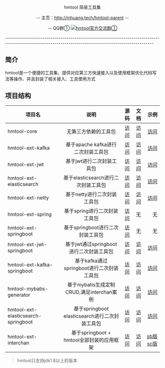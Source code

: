 <p align="center">
hmtool 简易工具集
</p>
<p align="center">
-- 主页：<a href="http://mhuang.tech/hmtool-parent">http://mhuang.tech/hmtool-parent</a>  --
</p>
<p align="center">
    -- QQ群①:<a target="_blank" href="//shang.qq.com/wpa/qunwpa?idkey=6703688b236038908f6c89b732758d00104b336a3a97bb511048d6fdc674ca01"><img border="0" src="//pub.idqqimg.com/wpa/images/group.png" alt="hmtool官方交流群①" title="hmtool官方交流群①"></a>
</p>
---------------------------------------------------------------------------------------------------------------------------------------------------------

## 简介
hmtool是一个便捷的工具集、提供对应第三方快速接入以及使用框架优化代码写法等操作、并且封装了相关接入、工具使用方式

## 项目结构
| 项目名 |  说明 | 源码 | 文档 | 示例 |
| - | :-: | :-: | :-: | -: | 
|hmtool-core|无第三方依赖的工具包|[访问](https://gitee.com/hmtool/parent/tree/master/hmtool-core)|[访问](http://mhuang.tech/hmtool-core)|[访问](https://gitee.com/hmtool/core-sample)|
|hmtool-ext-kafka|基于apache kafka进行二次封装工具包|[访问](https://gitee.com/hmtool/hmtool-ext-kafka)|[访问](http://mhuang.tech/hmtool-ext-kafka)|[访问](https://gitee.com/hmtool/hmtool-ext-kafka-sample)|
|hmtool-ext-jwt|基于jwt进行二次封装工具包|[访问](https://gitee.com/hmtool/hmtool-ext-jwt)|[访问](http://mhuang.tech/hmtool-ext-jwt)|[访问](https://gitee.com/hmtool/hmtool-ext-jwt-sample)|
|hmtool-ext-elasticsearch|基于elasticsearch进行二次封装工具包|[访问](https://gitee.com/hmtool/hmtool-ext-elasticsearch)|[访问](http://mhuang.tech/hmtool-ext-elasticsearch)|[访问](https://gitee.com/hmtool/hmtool-ext-elasticsearch-sample)|
|hmtool-ext-netty|基于netty进行二次封装工具包|[访问](https://gitee.com/hmtool/hmtool-ext-netty)|[访问](http://mhuang.tech/hmtool-ext-netty)|[访问](https://gitee.com/hmtool/hmtool-ext-netty-sample)|
|hmtool-ext-spring|基于spring进行二次封装工具包|[访问](https://gitee.com/hmtool/hmtool-ext-spring)|无|无|
|hmtool-ext-springboot|基于springboot进行二次封装工具包|[访问](https://gitee.com/hmtool/hmtool-ext-springboot)|无|无|
|hmtool-ext-jwt-springboot|基于jwt通过springboot进行二次封装工具包|[访问](https://gitee.com/hmtool/hmtool-ext-jwt-springboot)|[访问](http://mhuang.tech/hmtool-ext-jwt-springboot)|[访问](https://gitee.com/hmtool/hmtool-ext-jwt-springboot-sample)|
|hmtool-ext-kafka-springboot|基于kafka通过springboot进行二次封装工具包|[访问](https://gitee.com/hmtool/hmtool-ext-kafka-springboot)|[访问](http://mhuang.tech/hmtool-ext-kafka-springboot)|[访问](https://gitee.com/hmtool/hmtool-ext-kafka-springboot-sample)|
|hmtool-mybatis-generator|基于mybatis生成定制CRUD,满足interchan案例|[访问](https://gitee.com/hmtool/hmtool-mybatis-generator.git)|[访问](http://mhuang.tech/hmtool-mybatis-generator)|[访问](https://gitee.com/hmtool/hmtool-mybatis-generator-sample.git)|
|hmtool-ext-elasticsearch-springboot|基于springboot elasticsearch进行二次封装工具包|[访问](https://gitee.com/hmtool/hmtool-ext-elasticsearch-springboot)|[访问](http://mhuang.tech/hmtool-ext-elasticsearch-springboot)|[访问](https://gitee.com/hmtool/hmtool-ext-elasticsearch-springboot-sample)|
|hmtool-ext-interchan|基于springboot + hmtool全部封装的应用框架|[访问](https://gitee.com/hmtool/hmtool-ext-interchan)|[访问](http://mhuang.tech/hmtool-ext-interchan)|[sb版](https://gitee.com/hmtool/inter-boot-demo) [sc版](https://gitee.com/hmtool/inter-micro-demo)|
> hmtool只支持jdk1.8以上的版本